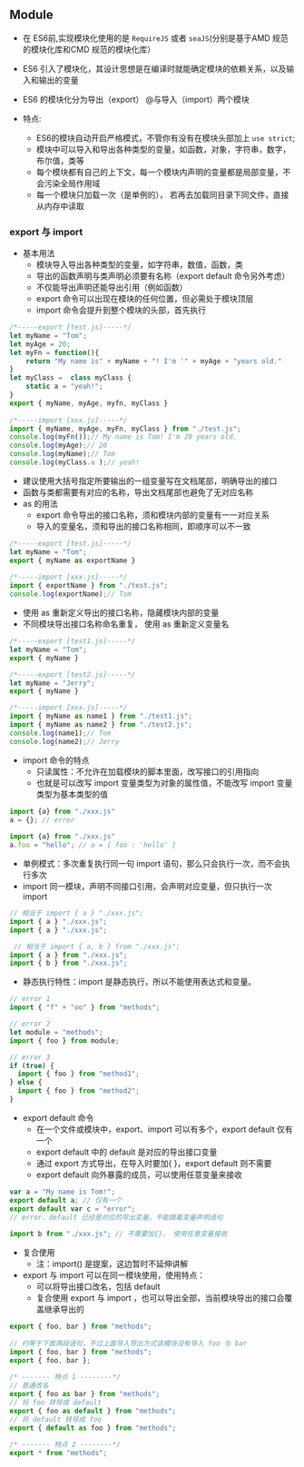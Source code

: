 ## Module 
- 在 ES6前,实现模块化使用的是 `RequireJS` 或者 `seaJS`(分别是基于AMD 规范的模块化库和CMD 规范的模块化库） 
- ES6 引入了模块化，其设计思想是在编译时就能确定模块的依赖关系，以及输入和输出的变量 
- ES6 的模块化分为导出（export） @与导入（import）两个模块 

- 特点:
  + ES6的模块自动开启严格模式，不管你有没有在模块头部加上 `use strict`;
  + 模块中可以导入和导出各种类型的变量，如函数，对象，字符串，数字，布尔值，类等 
  + 每个模块都有自己的上下文，每一个模块内声明的变量都是局部变量，不会污染全局作用域 
  + 每一个模块只加载一次（是单例的）， 若再去加载同目录下同文件，直接从内存中读取 

### export 与 import
- 基本用法
  + 模块导入导出各种类型的变量，如字符串，数值，函数，类 
  + 导出的函数声明与类声明必须要有名称（export default 命令另外考虑） 
  + 不仅能导出声明还能导出引用（例如函数） 
  + export 命令可以出现在模块的任何位置，但必需处于模块顶层 
  + import 命令会提升到整个模块的头部，首先执行 
```JavaScript
/*-----export [test.js]-----*/
let myName = "Tom";
let myAge = 20;
let myFn = function(){
    return "My name is" + myName + "! I'm '" + myAge + "years old."
}
let myClass =  class myClass {
    static a = "yeah!";
}
export { myName, myAge, myfn, myClass }
 
/*-----import [xxx.js]-----*/
import { myName, myAge, myFn, myClass } from "./test.js";
console.log(myFn());// My name is Tom! I'm 20 years old.
console.log(myAge);// 20
console.log(myName);// Tom
console.log(myClass.a );// yeah!
```
- 建议使用大括号指定所要输出的一组变量写在文档尾部，明确导出的接口 
- 函数与类都需要有对应的名称，导出文档尾部也避免了无对应名称 
- as 的用法
  + export 命令导出的接口名称，须和模块内部的变量有一一对应关系 
  + 导入的变量名，须和导出的接口名称相同，即顺序可以不一致 
```JavaScript
/*-----export [test.js]-----*/
let myName = "Tom";
export { myName as exportName }
 
/*-----import [xxx.js]-----*/
import { exportName } from "./test.js";
console.log(exportName);// Tom
```

- 使用 as 重新定义导出的接口名称，隐藏模块内部的变量
- 不同模块导出接口名称命名重复， 使用 as 重新定义变量名 
```JavaScript
/*-----export [test1.js]-----*/
let myName = "Tom";
export { myName }

/*-----export [test2.js]-----*/
let myName = "Jerry";
export { myName }

/*-----import [xxx.js]-----*/
import { myName as name1 } from "./test1.js";
import { myName as name2 } from "./test2.js";
console.log(name1);// Tom
console.log(name2);// Jerry
```

- import 命令的特点
  + 只读属性：不允许在加载模块的脚本里面，改写接口的引用指向 
  + 也就是可以改写 import 变量类型为对象的属性值，不能改写 import 变量类型为基本类型的值 
```JavaScript
import {a} from "./xxx.js"
a = {}; // error
 
import {a} from "./xxx.js"
a.foo = "hello"; // a = { foo : 'hello' }
```
- 单例模式：多次重复执行同一句 import 语句，那么只会执行一次，而不会执行多次 
- import 同一模块，声明不同接口引用，会声明对应变量，但只执行一次 import 
```JavaScript
// 相当于 import { a } "./xxx.js";
import { a } "./xxx.js";
import { a } "./xxx.js";

 // 相当于 import { a, b } from "./xxx.js";
import { a } from "./xxx.js";
import { b } from "./xxx.js";

```
- 静态执行特性：import 是静态执行，所以不能使用表达式和变量。
```JavaScript
// error 1
import { "f" + "oo" } from "methods"; 

// error 2
let module = "methods";
import { foo } from module; 

// error 3
if (true) {
  import { foo } from "method1";
} else {
  import { foo } from "method2";
}
```
- export default 命令
  + 在一个文件或模块中，export、import 可以有多个，export default 仅有一个 
  + export default 中的 default 是对应的导出接口变量 
  + 通过 export 方式导出，在导入时要加{ }，export default 则不需要 
  + export default 向外暴露的成员，可以使用任意变量来接收 
```JavaScript
var a = "My name is Tom!";
export default a; // 仅有一个
export default var c = "error"; 
// error，default 已经是对应的导出变量，不能跟着变量声明语句
 
import b from "./xxx.js"; // 不需要加{}， 使用任意变量接收
```
- 复合使用
  + 注：import() 是提案，这边暂时不延伸讲解 
- export 与 import 可以在同一模块使用，使用特点：
  + 可以将导出接口改名，包括 default 
  + 复合使用 export 与 import ，也可以导出全部，当前模块导出的接口会覆盖继承导出的 
```JavaScript
export { foo, bar } from "methods";
 
// 约等于下面两段语句，不过上面导入导出方式该模块没有导入 foo 与 bar
import { foo, bar } from "methods";
export { foo, bar };
 
/* ------- 特点 1 --------*/
// 普通改名
export { foo as bar } from "methods";
// 将 foo 转导成 default
export { foo as default } from "methods";
// 将 default 转导成 foo
export { default as foo } from "methods";
 
/* ------- 特点 2 --------*/
export * from "methods";
```